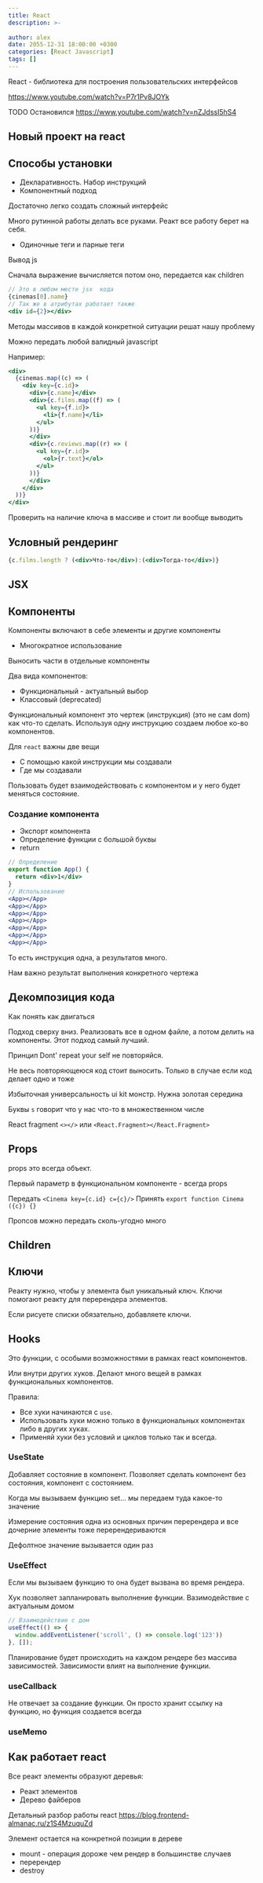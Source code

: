 ```yaml
---
title: React
description: >-
  
author: alex
date: 2055-12-31 18:00:00 +0300
categories: [React Javascript]
tags: []
---
```


React - библиотека для построения пользовательских интерфейсов

https://www.youtube.com/watch?v=P7r1Pv8JOYk
 
TODO Остановился https://www.youtube.com/watch?v=nZJdssI5hS4
 
## Новый проект на react

## Способы установки

- Декларативность. Набор инструкций
- Компонентный подход

Достаточно легко создать сложный интерфейс 

Много рутинной работы делать все руками.
Реакт все работу берет на себя.

- Одиночные теги и парные теги

Вывод js

Сначала выражение вычисляется потом оно, передается как children

````jsx
// Это в любом месте jsx  кода
{cinemas[0].name}
// Так же в атрибутах работает также
<div id={2}></div> 
````
 
Методы массивов в каждой конкретной ситуации решат нашу проблему

Можно передать любой валидный javascript
 
Например:

````jsx
<div>
  {cinemas.map((c) => (
    <div key={c.id}>
      <div>{c.name}</div>
      <div>{c.films.map((f) => (
        <ul key={f.id}>
          <li>{f.name}</li>
        </ul>
      ))}
      </div>
      <div>{c.reviews.map((r) => (
        <ul key={r.id}>
          <ol>{r.text}</ol>
        </ul>
      ))}
      </div>
    </div>
  ))}
</div>
````

Проверить на наличие ключа в массиве и стоит ли вообще выводить

## Условный рендеринг

````jsx
{c.films.length ? (<div>Что-то</div>):(<div>Тогда-то</div>)}
````

## JSX

## Компоненты

Компоненты включают в себе элементы и другие компоненты

- Многократное использование

Выносить части в отдельные компоненты

Два вида компонентов:

- Функциональный - актуальный выбор
- Классовый (deprecated)

Функциональный компонент это чертеж (инструкция) (это не сам dom) как что-то сделать.
Используя одну инструкцию создаем любое ко-во компонентов.

Для `react` важны две вещи

- С помощью какой инструкции мы создавали
- Где мы создавали

Пользовать будет взаимодействовать с компонентом и у него будет меняться состояние.

### Создание компонента

- Экспорт компонента
- Определение функции с большой буквы
- return

````jsx
// Определение
export function App() {
  return <div>1</div>
}
// Использование
<App></App>
<App></App>
<App></App>
<App></App>
<App></App>
<App></App>
<App></App>
````

То есть инструкция одна, а результатов много.

Нам важно результат выполнения конкретного чертежа

## Декомпозиция кода

Как понять как двигаться

Подход сверху вниз. Реализовать все в одном файле, а потом делить на компоненты.
Этот подход самый лучший.

Принцип Dont' repeat your self не повторяйся.

Не весь повторяющеюся код стоит выносить.
Только в случае если код делает одно и тоже

Избыточная универсальность ui kit монстр. Нужна золотая середина

Буквы `s` говорит что у нас что-то в множественном числе

React fragment `<></>` или `<React.Fragment></React.Fragment>`

## Props

props это всегда объект.

Первый параметр в функциональном компоненте - всегда props

Передать `<Cinema key={c.id} c={c}/>`
Принять `export function Cinema ({c}) {}`

Пропсов можно передать сколь-угодно много

## Children

## Ключи

Реакту нужно, чтобы у элемента был уникальный ключ.
Ключи помогают реакту для перерендера элементов.

Если рисуете списки обязательно, добавляете ключи.

## Hooks

Это функции, с особыми возможностями в рамках react компонентов.

Или внутри других хуков. Делают много вещей в рамках функциональных компонентов.

Правила:

- Все хуки начинаются с `use`.
- Использовать хуки можно только в функциональных компонентах либо в других хуках.
- Применяй хуки без условий и циклов только так и всегда.

### UseState

Добавляет состояние в компонент.
Позволяет сделать компонент без состояния, компонент с состоянием.

Когда мы вызываем функцию set... мы передаем туда какое-то значение

Измерение состояния одна из основных причин перерендера и все дочерние элементы тоже перерендериваются
 
Дефолтное значение вызывается один раз

### UseEffect

Если мы вызываем функцию то она будет вызвана во время рендера.

Хук позволяет запланировать выполнение функции. Вазимодействие с актуальным домом

````jsx
// Взаимодействие с дом
useEffect(() => {
  window.addEventListener('scroll', () => console.log('123'))
}, []);
````

Планирование будет происходить на каждом рендере без массива зависимостей.
Зависимости влият на выполнение функции.

### useCallback

Не отвечает за создание функции.
Он просто хранит ссылку на функцию, но функция создается всегда

### useMemo

## Как работает react
Все реакт элементы образуют деревья:

- Реакт элементов
- Дерево файберов

Детальный разбор работы react https://blog.frontend-almanac.ru/z1S4MzuquZd

Элемент остается на конкретной позиции в дереве

- mount - операция дороже чем рендер в большинстве случаев
- перерендер
- destroy



